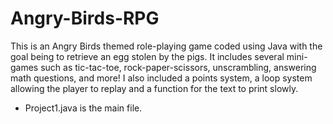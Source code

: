 # Angry-Birds-RPG
This is an Angry Birds themed role-playing game coded using Java with the goal being to retrieve an egg stolen by the pigs. It includes several mini-games such as tic-tac-toe, rock-paper-scissors, unscrambling, answering math questions, and more! I also included a points system, a loop system allowing the player to replay and a function for the text to print slowly.

* Project1.java is the main file.
